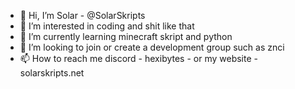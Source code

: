 - 👋 Hi, I’m Solar - @SolarSkripts
- 👀 I’m interested in coding and shit like that
- 🌱 I’m currently learning minecraft skript and python
- 💞️ I’m looking to join or create a development group such as znci
- 📫 How to reach me discord - hexibytes - or my website - solarskripts.net

<!---
SolarSkripts/SolarSkripts is a ✨ special ✨ repository because its `README.md` (this file) appears on your GitHub profile.
You can click the Preview link to take a look at your changes.
--->
